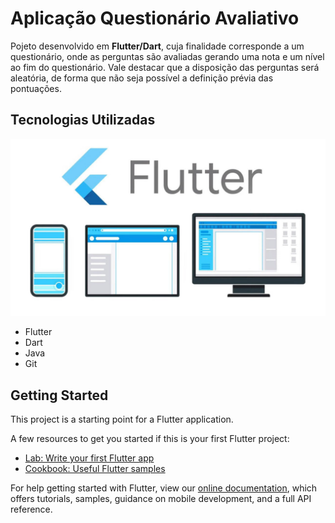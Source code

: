 # Aplicação Questionário Avaliativo

Pojeto desenvolvido em **Flutter/Dart**, cuja finalidade corresponde a um questionário, onde as perguntas são avaliadas gerando uma nota e um nível ao fim do questionário.
Vale destacar que a disposição das perguntas será aleatória, de forma que não seja possível a definição prévia das pontuações.

## Tecnologias Utilizadas

[![Logo do Flutter](lib/img/flutter.jpg)](https://flutter.dev/)

* Flutter
* Dart
* Java
* Git

## Getting Started

This project is a starting point for a Flutter application.

A few resources to get you started if this is your first Flutter project:

- [Lab: Write your first Flutter app](https://flutter.dev/docs/get-started/codelab)
- [Cookbook: Useful Flutter samples](https://flutter.dev/docs/cookbook)

For help getting started with Flutter, view our
[online documentation](https://flutter.dev/docs), which offers tutorials,
samples, guidance on mobile development, and a full API reference.

